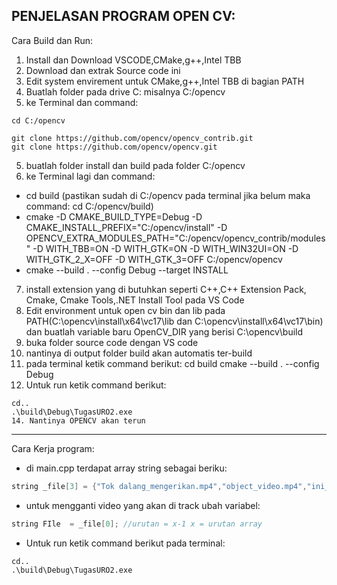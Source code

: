 PENJELASAN PROGRAM OPEN CV:
---------------------------------------------------------------------------------------------------------------------------------------------------------------------------------------------------------------------
Cara Build dan Run:
1. Install dan Download VSCODE,CMake,g++,Intel TBB
2. Download dan extrak Source code ini
3. Edit system envirement untuk CMake,g++,Intel TBB di bagian PATH
4. Buatlah folder pada drive C: misalnya C:/opencv
5. ke Terminal dan command:
```
cd C:/opencv

git clone https://github.com/opencv/opencv_contrib.git
git clone https://github.com/opencv/opencv.git
```
5. buatlah folder install dan build pada folder C:/opencv
6. ke Terminal lagi dan command:

- cd build (pastikan sudah di C:/opencv pada terminal jika belum maka command: cd C:/opencv/build)
- cmake -D CMAKE_BUILD_TYPE=Debug -D CMAKE_INSTALL_PREFIX="C:/opencv/install" -D OPENCV_EXTRA_MODULES_PATH="C:/opencv/opencv_contrib/modules" -D WITH_TBB=ON -D WITH_GTK=ON -D WITH_WIN32UI=ON -D WITH_GTK_2_X=OFF -D WITH_GTK_3=OFF C:/opencv/opencv
- cmake --build . --config Debug --target INSTALL


7. install extension yang di butuhkan seperti C++,C++ Extension Pack, Cmake, Cmake Tools,.NET Install Tool pada VS Code
8. Edit environment untuk open cv bin dan lib pada PATH(C:\opencv\install\x64\vc17\lib dan C:\opencv\install\x64\vc17\bin) dan buatlah variable baru OpenCV_DIR yang berisi C:\opencv\build
9. buka folder source code dengan VS code
10. nantinya di output folder build akan automatis ter-build
11. pada terminal ketik command berikut:
cd build
cmake --build . --config Debug
12. Untuk run ketik command berikut:
```
cd..
.\build\Debug\TugasURO2.exe
14. Nantinya OPENCV akan terun
```
------------------------------------------------------------------------------------------------------------------------------------------------------------------------
Cara Kerja program:
- di main.cpp terdapat array string sebagai beriku:
```cpp
string _file[3] = {"Tok dalang_mengerikan.mp4","object_video.mp4","ini_telapak_kaki_atok_ni (online-video-cutter.com).mp4"};
``` 
- untuk mengganti video yang akan di track ubah variabel:
```cpp
string FIle  = _file[0]; //urutan = x-1 x = urutan array
```
- Untuk run ketik command berikut pada terminal:
```
cd..
.\build\Debug\TugasURO2.exe
```

